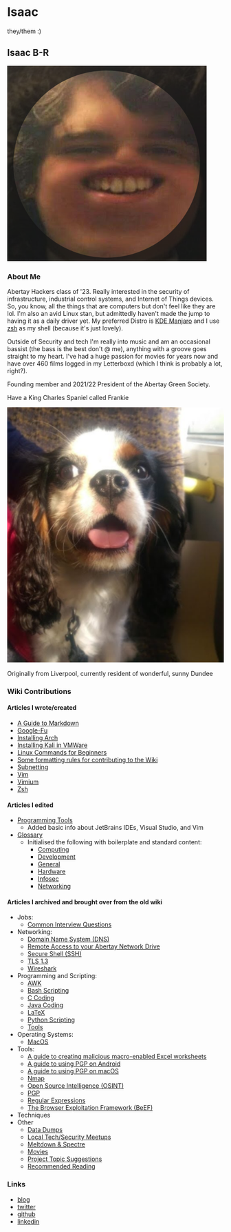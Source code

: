 # Isaac

they/them :\)

## Isaac B-R

![Isaac&apos;s avatar](../../.gitbook/assets/isaac.png)

### About Me

Abertay Hackers class of '23. Really interested in the security of infrastructure, industrial control systems, and Internet of Things devices. So, you know, all the things that are computers but don't feel like they are lol. I'm also an avid Linux stan, but admittedly haven't made the jump to having it as a daily driver yet. My preferred Distro is [KDE Manjaro](https://manjaro.org/downloads/official/kde/) and I use [zsh](https://en.wikipedia.org/wiki/Z_shell) as my shell \(because it's just lovely\).

Outside of Security and tech I'm really into music and am an occasional bassist \(the bass is the best don't @ me\), anything with a groove goes straight to my heart. I've had a huge passion for movies for years now and have over 460 films logged in my Letterboxd \(which I think is probably a lot, right?\).

Founding member and 2021/22 President of the Abertay Green Society.

Have a King Charles Spaniel called Frankie

![Frankie :\)](../../.gitbook/assets/frankie.png)

Originally from Liverpool, currently resident of wonderful, sunny Dundee

### Wiki Contributions

#### Articles I wrote/created

* [A Guide to Markdown](https://github.com/AbertayHackers/gitbook-wiki/tree/f4a5696b52cbb65fc17d4c37ca3aacd85e09357a/members/members/help-guides/programming-scripting.markdown.md)
* [Google-Fu](../../help-guides/techniques/google-fu.md)
* [Installing Arch](../../help-guides/software/operating-systems/arch-walkthrough.md)
* [Installing Kali in VMWare](../../help-guides/software/operating-systems/kali-walkthrough.md)
* [Linux Commands for Beginners](../../help-guides/software/operating-systems/linux-commands.md)
* [Some formatting rules for contributing to the Wiki](../../contributing/contributions/formatting.md)
* [Subnetting](../../help-guides/networking/subnetting.md)
* [Vim](../../help-guides/software/tools/vim.md)
* [Vimium](../../help-guides/software/tools/vimium.md)
* [Zsh](../../help-guides/software/tools/zsh.md)

#### Articles I edited

* [Programming Tools](../../help-guides/programming-scripting/tools.md)
  * Added basic info about JetBrains IDEs, Visual Studio, and Vim
* [Glossary](https://github.com/AbertayHackers/gitbook-wiki/tree/f4a5696b52cbb65fc17d4c37ca3aacd85e09357a/glossary/REAMDE.md)
  * Initialised the following with boilerplate and standard content:
    * [Computing](../../glossary/computing.md)
    * [Development](../../glossary/development.md)
    * [General](../../glossary/general.md)
    * [Hardware](../../glossary/hardware.md)
    * [Infosec](../../glossary/infosec.md)
    * [Networking](../../glossary/networking.md)

#### Articles I archived and brought over from the old wiki

* Jobs:
  * [Common Interview Questions](../../help-guides/jobs/common-interview-questions.md)
* Networking:
  * [Domain Name System \(DNS\)](../../help-guides/networking/dns.md)
  * [Remote Access to your Abertay Network Drive](../../help-guides/networking/remote-access-to-your-abertay-network-drive.md)
  * [Secure Shell \(SSH\)](../../help-guides/networking/ssh.md)
  * [TLS 1.3](../../help-guides/networking/tls-1-3.md)
  * [Wireshark](../../help-guides/networking/wireshark.md)
* Programming and Scripting:
  * [AWK](../../help-guides/programming-scripting/awk.md)
  * [Bash Scripting](../../help-guides/programming-scripting/bash-scripting.md)
  * [C Coding](../../help-guides/programming-scripting/c-coding.md)
  * [Java Coding](../../help-guides/programming-scripting/java-coding.md)
  * [LaTeX](../../help-guides/programming-scripting/latex.md)
  * [Python Scripting](../../help-guides/programming-scripting/python-scripting.md)
  * [Tools](../../help-guides/programming-scripting/tools.md)
* Operating Systems:
  * [MacOS](../../help-guides/software/operating-systems/macos.md)
* Tools:
  * [A guide to creating malicious macro-enabled Excel worksheets](../../help-guides/techniques/a-guide-to-creating-malicious-macro-enabled-excel-worksheets.md)
  * [A guide to using PGP on Android](https://github.com/AbertayHackers/gitbook-wiki/tree/f4a5696b52cbb65fc17d4c37ca3aacd85e09357a/help-guides/software/tools/a-guide-to-using-pgp-on-android.md)
  * [A guide to using PGP on macOS](https://github.com/AbertayHackers/gitbook-wiki/tree/f4a5696b52cbb65fc17d4c37ca3aacd85e09357a/help-guides/software/tools/a-guide-to-using-pgp-on-macos.md)
  * [Nmap](../../help-guides/software/tools/nmap.md)
  * [Open Source Intelligence \(OSINT\)](../../help-guides/techniques/open-source-intelligence.md)
  * [PGP](https://github.com/AbertayHackers/gitbook-wiki/tree/f4a5696b52cbb65fc17d4c37ca3aacd85e09357a/help-guides/software/tools/pgp.md)
  * [Regular Expressions](../../help-guides/software/tools/regular-expressions.md)
  * [The Browser Exploitation Framework \(BeEF\)](https://github.com/AbertayHackers/gitbook-wiki/tree/f4a5696b52cbb65fc17d4c37ca3aacd85e09357a/help-guides/software/tools/the-browser-exploitation-framework/README.md)
* Techniques
* Other
  * [Data Dumps](https://github.com/AbertayHackers/gitbook-wiki/tree/f4a5696b52cbb65fc17d4c37ca3aacd85e09357a/other/data-dumps.md)
  * [Local Tech/Security Meetups](https://github.com/AbertayHackers/gitbook-wiki/tree/f4a5696b52cbb65fc17d4c37ca3aacd85e09357a/other/meetups.md)
  * [Meltdown & Spectre](../../other/other/meltdown-spectre.md)
  * [Movies](../../other/other/movies.md)
  * [Project Topic Suggestions](https://github.com/AbertayHackers/gitbook-wiki/tree/f4a5696b52cbb65fc17d4c37ca3aacd85e09357a/other/project-topic-suggestions.md)
  * [Recommended Reading](../../other/other/recommended-reading.md)

### Links

* [blog](http://ibrice101.github.io/)
* [twitter](https://twitter.com/IBRice101)
* [github](https://github.com/IBRice101)
* [linkedin](https://www.linkedin.com/in/isaac-b-5b6149138/)

